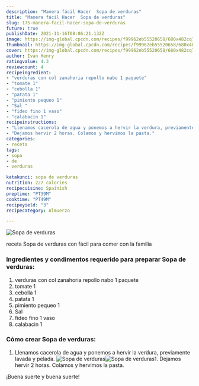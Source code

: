 ```yaml
---
description: "Manera fácil Hacer  Sopa de verduras"
title: "Manera fácil Hacer  Sopa de verduras"
slug: 175-manera-facil-hacer-sopa-de-verduras
future: true
publishDate: 2021-11-16T08:06:21.132Z
image: https://img-global.cpcdn.com/recipes/f99962eb55520658/680x482cq70/sopa-de-verduras-foto-principal.jpg
thumbnail: https://img-global.cpcdn.com/recipes/f99962eb55520658/680x482cq70/sopa-de-verduras-foto-principal.jpg
cover: https://img-global.cpcdn.com/recipes/f99962eb55520658/680x482cq70/sopa-de-verduras-foto-principal.jpg
author: Ivan Henry
ratingvalue: 4.3
reviewcount: 4
recipeingredient:
- "verduras con col zanahoria repollo nabo 1 paquete"
- "tomate 1"
- "cebolla 1"
- "patata 1"
- "pimiento pequeo 1"
- "Sal "
- "fideo fino 1 vaso"
- "calabacin 1"
recipeinstructions:
- "Llenamos cacerola de agua y ponemos a hervir la verdura, previamente lavada y pelada."
- "Dejamos hervir 2 horas. Colamos y hervimos la pasta."
categories:
- receta
tags:
- sopa
- de
- verduras

katakunci: sopa de verduras 
nutrition: 227 calories
recipecuisine: Spainish
preptime: "PT39M"
cooktime: "PT49M"
recipeyield: "3"
recipecategory: Almuerzo

---
```



![Sopa de verduras](https://img-global.cpcdn.com/recipes/f99962eb55520658/680x482cq70/sopa-de-verduras-foto-principal.jpg)

receta Sopa de verduras con fácil para comer con la familia

<!--inarticleads1-->

### Ingredientes y condimentos requerido para preparar Sopa de verduras:

1. verduras con col zanahoria repollo nabo 1 paquete
1. tomate 1
1. cebolla 1
1. patata 1
1. pimiento pequeo 1
1. Sal 
1. fideo fino 1 vaso
1. calabacin 1



<!--inarticleads2-->

### Cómo crear Sopa de verduras:

1. Llenamos cacerola de agua y ponemos a hervir la verdura, previamente lavada y pelada.
<img src="https://img-global.cpcdn.com/steps/bbad608cf334a478/160x128cq70/foto-del-paso-1-de-la-receta-sopa-de-verduras.jpg" alt="Sopa de verduras"><img src="https://img-global.cpcdn.com/steps/2b68b2f4015a1aab/160x128cq70/foto-del-paso-1-de-la-receta-sopa-de-verduras.jpg" alt="Sopa de verduras">1. Dejamos hervir 2 horas. Colamos y hervimos la pasta.



¡Buena suerte y buena suerte!

